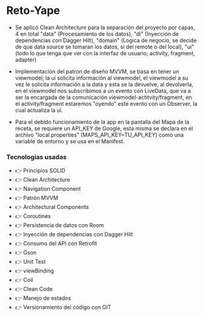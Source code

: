 # Reto-Yape

- Se aplicó Clean Architecture para la separación del proyecto por capas, 4 en total "data" (Procesamiento de los datos),
  "di" (Inyección de dependencias con Dagger Hilt), "domain" (Logica de negocio, se decide de que data source se tomaran
  los datos, si del remote o del local), "ui" (todo lo que tenga que ver con la interfaz de usuario; activity, fragment, adapter)
  
- Implementación del patron de diseño MVVM, se basa en tener un viewmodel; la ui solicita información al viewmodel, el viewmodel
  a su vez le solicita información a la data y esta se la devuelve, al  devolverla, en el viewmodel nos subscribimos a un evento
  con LiveData, que va a ser la encargada de la comunicación viewmodel-actitvity/fragment, en el activity/fragment estaremos
  "oyendo" este evento con un Observer, la cual actualiza la ui.
  
- Para el debido funcionamiento de la app en la pantalla del Mapa de la receta, se requiere un API_KEY de Google, esta misma se declara
  en el archivo "local.properties" (MAPS_API_KEY=TU_API_KEY) como una variable de entorno y se usa en el Manifest.

### Tecnologías usadas

- 👉 Principios SOLID
- 👉 Clean Architecture
- 👉 Navigation Component
- 👉 Patrón MVVM
- 👉 Architectural Components
- 👉 Coroutines
- 👉 Persistencia de datos con Room
- 👉 Inyección de dependencias con Dagger Hilt
- 👉 Consumo del API con Retrofit
- 👉 Gson
- 👉 Unit Test
- 👉 viewBinding
- 👉 Coil
- 👉 Clean Code
- 👉 Manejo de estados
- 👉 Versionamiento del código con GIT
